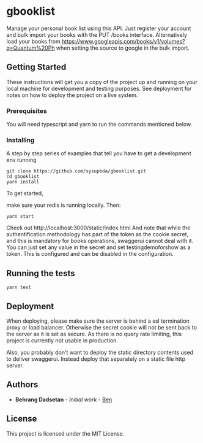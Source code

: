# gbooklist

Manage your personal book list using this API.
Just register your account and bulk import your books with the PUT /books interface.
Alternatively load your books from https://www.googleapis.com/books/v1/volumes?q=Quantum%20Ph when setting the source to google in the bulk import.

## Getting Started

These instructions will get you a copy of the project up and running on your local machine for development and testing purposes. See deployment for notes on how to deploy the project on a live system.

### Prerequisites

You will need typescript and yarn to run the commands mentioned below.

### Installing

A step by step series of examples that tell you have to get a development env running


```
git clone https://github.com/sysupbda/gbooklist.git
cd gbooklist
yarn install
```

To get started, 

make sure your redis is running locally. Then:

```
yarn start
```

Check out http://localhost:3000/static/index.html
And note that while the authentification methodology has part of the token as the cookie secret, and this is mandatory for books operations, swaggerui cannot deal with it. You can just set any value in the secret and set testingdemoforshow as a token. This is configured and can be disabled in the configuration.

## Running the tests

```
yarn test
```

## Deployment

When deploying, please make sure the server is behind a ssl termination proxy or load balancer. Otherwise the secret cookie will not be sent back to the server as it is set as secure.
As there is no query rate limiting, this project is currently not usable in production.

Also, you probably don't want to deploy the static directory contents used to deliver swaggerui. Instead deploy that separately on a static file http server.

## Authors

* **Behrang Dadsetan** - *Initial work* - [Ben](https://github.com/sysupbda)

## License

This project is licensed under the MIT License.
